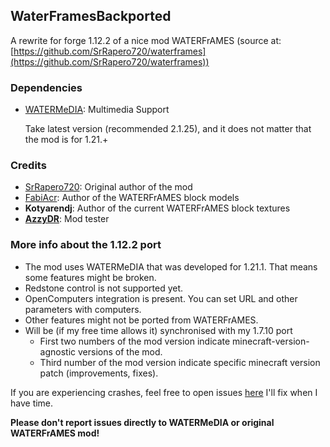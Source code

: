 ## WaterFramesBackported

A rewrite for forge 1.12.2 of a nice mod WATERFrAMES (source at: [https://github.com/SrRapero720/waterframes](https://github.com/SrRapero720/waterframes))

### Dependencies

- [WATERMeDIA](https://www.curseforge.com/minecraft/mc-mods/watermedia): Multimedia Support

    Take latest version (recommended 2.1.25), and it does not matter that the mod is for 1.21.+

### Credits

- [SrRapero720](https://github.com/SrRapero720): Original author of the mod
- [FabiAcr](https://www.twitch.tv/fabi_acr): Author of the WATERFrAMES block models
- **Kotyarendj**: Author of the current WATERFrAMES block textures
- **[AzzyDR](https://github.com/AzzyDR)**: Mod tester


### More info about the 1.12.2 port

- The mod uses WATERMeDIA that was developed for 1.21.1. That means some features might be broken.
- Redstone control is not supported yet.
- OpenComputers integration is present. You can set URL and other parameters with computers.
- Other features might not be ported from WATERFrAMES.
- Will be (if my free time allows it) synchronised with my 1.7.10 port
  - First two numbers of the mod version indicate minecraft-version-agnostic versions of the mod.
  - Third number of the mod version indicate specific minecraft version patch (improvements, fixes).

If you are experiencing crashes, feel free to open issues [here](https://github.com/Toshayo/WaterFrames/issues) I'll fix when I have time.

**Please don't report issues directly to WATERMeDIA or original WATERFrAMES mod!**

